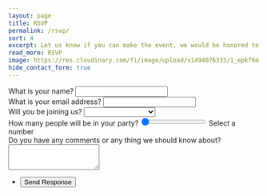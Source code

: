 ```yaml
---
layout: page
title: RSVP
permalink: /rsvp/
sort: 4
excerpt: Let us know if you can make the event, we would be honored to have you attend
read_more: RSVP
image: https://res.cloudinary.com/fi/image/upload/v1494076333/1_epkf6m.jpg
hide_contact_form: true
---
```


<form method="post" action="#" id="rsvp">
    <div class="field">
        <label for="name">What is your name?</label>
        <input type="text" name="name" id="name" required/>
    </div>
    <div class="field">
        <label for="email">What is your email address?</label>
        <input type="email" name="email" id="email" required />
    </div>
    <div class="field">
        <label for="attending">Will you be joining us?</label>
        <select name="attending" id="attending" required>
            <option value="" selected></option>
            <option value="Yes">Yes :D</option>
            <option value="No">Sorry, I can't make it</option>
        </select>
    </div>
    <div class="field attending-items">
        <label for="party">How many people will be in your party?</label>
        <input type="range" name="party" id="party" min="1" max="10" value="0" oninput="outputPartySize(value)">
        <output for="party" id="partySize">Select a number</output>
    </div>
    <div class="field">
        <label for="notes">Do you have any comments or any thing we should know about?</label>
        <textarea name="notes" id="notes" rows="3" required></textarea>
    </div>
    <div class="field">
        <div class="g-recaptcha" data-sitekey="6LdYLyAUAAAAAH1fcIccF8p4lj5AiajDOIrzghEW" data-callback="verifyReCaptchaRSVPForm"></div>
    </div>
    <ul class="actions">
        <li><input type="submit" value="Send Response" /></li>
    </ul>
</form>